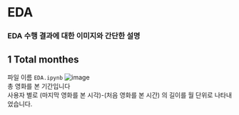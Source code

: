 # EDA

### EDA 수행 결과에 대한 이미지와 간단한 설명

## 1 Total monthes
파일 이름 `EDA.ipynb`
![image](https://user-images.githubusercontent.com/41178045/159420503-0bd7fa45-16a1-4413-8ff3-68f776cd3d32.png)<br>
총 영화를 본 기간입니다<br>
사용자 별로 (마지막 영화를 본 시각)-(처음 영화를 본 시간) 의 길이를 월 단위로 나타내었습니다.<br>
